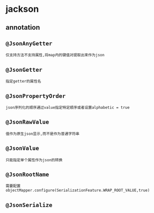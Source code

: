 #   jackson
##  annotation

`@JsonAnyGetter`
---
    仅支持方法不支持属性,将map内的键值对提取出来作为json
   
`@JsonGetter`
---
    指定getter的属性名

`@JsonPropertyOrder`
---
    json序列化的顺序通过value指定特定顺序或者设置alphabetic = true

`@JsonRawValue`
---
    值作为原生json显示,而不是作为普通字符串
    
`@JsonValue`
---
    只能指定单个属性作为json的转换
    
`@JsonRootName`
---
    需要配置 objectMapper.configure(SerializationFeature.WRAP_ROOT_VALUE,true)
    
`@JsonSerialize`
---